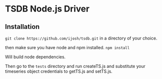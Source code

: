 TSDB Node.js Driver
=============================

Installation
----------------------------------
```git clone https://github.com/ijosh/tsdb.git```
in a directory of your choice.

then make sure you have node and npm installed.
```npm install```

Will build node dependencies.

Then go to the ```tests``` directory and run createTS.js and substitute your
timeseries object credentials to getTS.js and setTS.js.
